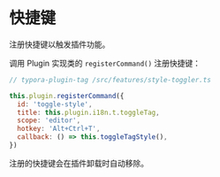 # 快捷键

注册快捷键以触发插件功能。



调用 Plugin 实现类的 `registerCommand()` 注册快捷键：

```js
// typora-plugin-tag /src/features/style-toggler.ts

this.plugin.registerCommand({
  id: 'toggle-style',
  title: this.plugin.i18n.t.toggleTag,
  scope: 'editor',
  hotkey: 'Alt+Ctrl+T',
  callback: () => this.toggleTagStyle(),
})
```

注册的快捷键会在插件卸载时自动移除。